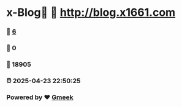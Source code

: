 # x-Blog🍃 :link: http://blog.x1661.com 
### :page_facing_up: [6](http://blog.x1661.com/tag.html) 
### :speech_balloon: 0 
### :hibiscus: 18905 
### :alarm_clock: 2025-04-23 22:50:25 
### Powered by :heart: [Gmeek](https://github.com/Meekdai/Gmeek)
